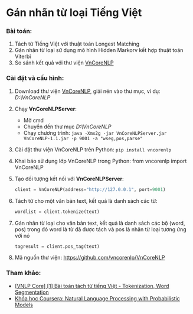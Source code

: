 # Gán nhãn từ loại Tiếng Việt

### Bài toán:

1. Tách từ Tiếng Việt với thuật toán Longest Matching
2. Gán nhãn từ loại sử dụng mô hình Hidden Markorv kết hợp thuật toán Viterbi
3. So sánh kết quả với thư viện [VnCoreNLP](https://github.com/vncorenlp/VnCoreNLP)

### Cài đặt và cấu hình:

1. Download thư viện [VnCoreNLP](https://drive.google.com/file/d/1CQAwUkjzVkIVqjoNCX0-EpFL9hfuCI2H/view?usp=sharing), giải nén vào thư mục, ví dụ: *D:\VnCoreNLP*
2. Chạy **VnCoreNLPServer**:

    - Mở cmd
    - Chuyển đến thư mục *D:\VnCoreNLP*
    - Chạy chương trình: `java -Xmx2g -jar VnCoreNLPServer.jar VnCoreNLP-1.1.jar -p 9001 -a "wseg,pos,parse"`

3. Cài đặt thư viện VnCoreNLP trên Python: `pip install vncorenlp`
4. Khai báo sử dụng lớp VnCoreNLP trong Python:
   from vncorenlp import VnCoreNLP
5. Tạo đối tượng kết nối với **VnCoreNLPServer**:
    ```python
    client = VnCoreNLP(address="http://127.0.0.1", port=9001)
    ```
6. Tách từ cho một văn bản text, kết quả là danh sách các từ:
    ```python
    wordlist = client.tokenize(text)
    ```
7. Gán nhãn từ loại cho văn bản text, kết quả là danh sách các bộ (word, pos) trong đó word là từ đã được tách và pos là nhãn từ loại tương ứng với nó
    ```python
    tagresult = client.pos_tag(text)
    ```
8. Mã nguồn thư viện: https://github.com/vncorenlp/VnCoreNLP

### Tham khảo:

-   [[VNLP Core] [1] Bài toán tách từ tiếng Việt - Tokenization, Word Segmentation](https://forum.machinelearningcoban.com/t/vnlp-core-1-bai-toan-tach-tu-tieng-viet-tokenization-word-segmentation/2002)
-   [Khóa học Coursera: Natural Language Processing with Probabilistic Models](https://www.coursera.org/learn/probabilistic-models-in-nlp)
